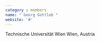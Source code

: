 ```yaml
---
category : members
name: " Georg Gottlob " 
website: '#'
---
```

Technische Universität Wien
Wien, Austria

